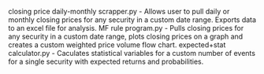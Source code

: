 closing price daily-monthly scrapper.py - Allows user to pull daily or monthly closing prices for any security in a custom date range. Exports data to an excel file for analysis.
MF rule program.py - Pulls closing prices for any security in a custom date range, plots closing prices on a graph and creates a custom weighted price volume flow chart.
expected+stat calculator.py - Caculates statistical variables for a custom number of events for a single security with expected returns and probabilities.
